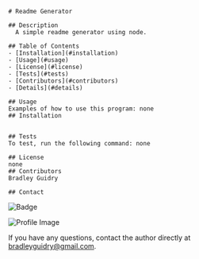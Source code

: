 
    # Readme Generator
    
    ## Description
      A simple readme generator using node.
  
    ## Table of Contents
    - [Installation](#installation)
    - [Usage](#usage)
    - [License](#license)
    - [Tests](#tests)
    - [Contributors](#contributors)
    - [Details](#details)
      
    ## Usage
    Examples of how to use this program: none
    ## Installation
    
      
    ## Tests
    To test, run the following command: none
  
    ## License
    none
    ## Contributors
    Bradley Guidry
  
    ## Contact
    
![Badge](https://img.shields.io/badge/Github-msyatlaus-4cbbb9) 
    
![Profile Image](https://github.com/msyatlaus.png?size=50)
    
If you have any questions, contact the author directly at bradleyguidry@gmail.com.